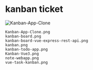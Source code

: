 # kanban ticket

![Kanban-App-Clone](/_images/Kanban-App-Clone.png)



```
Kanban-App-Clone.png
kanban-board.png
kanban-board-vue-express-rest-api.png
kanban.png
kanban-todo-app.png
Kanban-Vue3.png
note-webapp.png
vue-task-kanban.png

```
